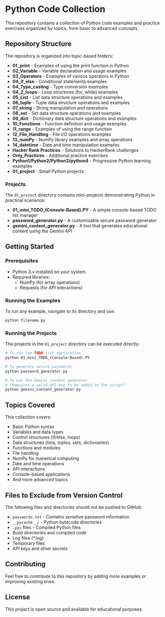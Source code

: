 # Python Code Collection

This repository contains a collection of Python code examples and practice exercises organized by topics, from basic to advanced concepts.

## Repository Structure

The repository is organized into topic-based folders:

- **01_print** - Examples of using the print function in Python
- **02_Variable** - Variable declaration and usage examples
- **03_Operators** - Examples of various operators in Python
- **04_if_else** - Conditional statements examples
- **04_Type_casting** - Type conversion examples
- **04_2_loops** - Loop structures (for, while) examples
- **05_List** - List data structure operations and examples
- **06_tuple** - Tuple data structure operations and examples
- **07_string** - String manipulation and operations
- **08_set** - Set data structure operations and examples
- **09_dict** - Dictionary data structure operations and examples
- **10_Functions** - Function definition and usage examples
- **11_range** - Examples of using the range function
- **12_File_Handling** - File I/O operations examples
- **13_numPy** - NumPy library examples and array operations
- **14_datetime** - Date and time manipulation examples
- **Hacker Rank Practices** - Solutions to HackerRank challenges
- **Only_Practices** - Additional practice exercises
- **Python1/Python2/Python3/python4** - Progressive Python learning examples
- **01_project** - Small Python projects

### Projects

The `01_project` directory contains mini-projects demonstrating Python in practical scenarios:

- **01_mini_TODO_(Console-Based).PY** - A simple console-based TODO list manager
- **password_generator.py** - A customizable secure password generator
- **gemini_content_generator.py** - A tool that generates educational content using the Gemini API

## Getting Started

### Prerequisites

- Python 3.x installed on your system
- Required libraries:
  - NumPy (for array operations)
  - Requests (for API interactions)

### Running the Examples

To run any example, navigate to its directory and use:

```bash
python filename.py
```

### Running the Projects

The projects in the `01_project` directory can be executed directly:

```bash
# To run the TODO list application
python 01_mini_TODO_(Console-Based).PY

# To generate secure passwords
python password_generator.py

# To use the Gemini content generator
# (Requires a valid API key to be added to the script)
python gemini_content_generator.py
```

## Topics Covered

This collection covers:

- Basic Python syntax
- Variables and data types
- Control structures (if/else, loops)
- Data structures (lists, tuples, sets, dictionaries)
- Functions and modules
- File handling
- NumPy for numerical computing
- Date and time operations
- API interactions
- Console-based applications
- And more advanced topics

## Files to Exclude from Version Control

The following files and directories should not be pushed to GitHub:

- `passwords.txt` - Contains sensitive password information
- `__pycache__/` - Python bytecode directories
- `.pyc` files - Compiled Python files
- Build directories and compiled code
- Log files (*.log)
- Temporary files
- API keys and other secrets

## Contributing

Feel free to contribute to this repository by adding more examples or improving existing ones.

## License

This project is open source and available for educational purposes. 